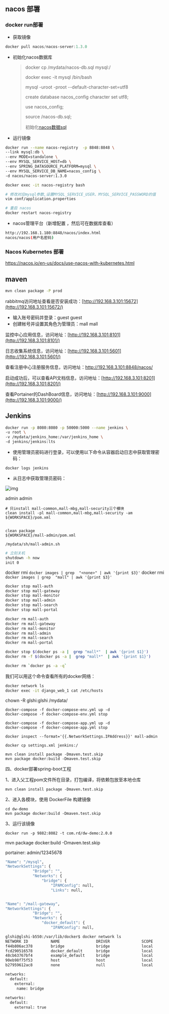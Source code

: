 ## nacos 部署

### docker run部署

- 获取镜像

```powershell
docker pull nacos/nacos-server:1.3.0
```

- 初始化nacos数据库

  > docker cp /mydata/nacos-db.sql mysql:/
  >
  > 
  >
  > docker exec -it mysql /bin/bash
  >
  > mysql -uroot -proot --default-character-set=utf8
  >
  > 
  >
  > create database nacos_config character set utf8;
  >
  > use nacos_config; 
  >
  > source /nacos-db.sql;
  >
  > 
  >
  > 初始化[nacos数据sql](https://github.com/alibaba/nacos/blob/master/config/src/main/resources/META-INF/nacos-db.sql)

- 运行镜像

```bash
docker run --name nacos-registry  -p 8848:8848 \
--link mysql:db \
--env MODE=standalone \
--env MYSQL_SERVICE_HOST=db \
--env SPRING_DATASOURCE_PLATFORM=mysql \
--env MYSQL_SERVICE_DB_NAME=nacos_config \
-d nacos/nacos-server:1.3.0

docker exec -it nacos-registry bash

# 修改对应mysql参数,设置MYSQL_SERVICE_USER、MYSQL_SERVICE_PASSWORD的值
vim conf/application.properties

# 重启 nacos                                              
docker restart nacos-registry                                                            
```

- nacos管理平台（新增配置 ，然后可在数据库查看）

```bash
http://192.168.1.180:8848/nacos/index.html
nacos/nacos(用户名密码)
```

### Nacos Kubernetes 部署

https://nacos.io/en-us/docs/use-nacos-with-kubernetes.html



## maven

```bash
mvn clean package -P prod
```



rabbitmq访问地址查看是否安装成功：[http://192.168.3.101:15672](http://192.168.3.101:15672/)

- 输入账号密码并登录：guest guest
- 创建帐号并设置其角色为管理员：mall mall

监控中心应用信息，访问地址：[http://192.168.3.101:8101](http://192.168.3.101:8101/)

日志收集系统信息，访问地址：[http://192.168.3.101:5601](http://192.168.3.101:5601/)

查看注册中心注册服务信息，访问地址：http://192.168.3.101:8848/nacos/

启动成功后，可以查看API文档信息，访问地址：[http://192.168.3.101:8201](http://192.168.3.101:8201/)

查看Portainer的DashBoard信息，访问地址：[http://192.168.3.101:9000](http://192.168.3.101:9000/)



## Jenkins

```bash
docker run -p 8080:8080 -p 50000:5000 --name jenkins \
-u root \
-v /mydata/jenkins_home:/var/jenkins_home \
-d jenkins/jenkins:lts
```

- 使用管理员密码进行登录，可以使用以下命令从容器启动日志中获取管理密码：

```
docker logs jenkins
```

- 从日志中获取管理员密码：

![img](https://mmbiz.qpic.cn/mmbiz_png/CKvMdchsUwliaEOrAaIx3Wjs4GZBQrpdOPHr2pBTCgMCV7224g3C8lxV0HPXRkhGaOia0ZXmWQqFJk1fS1viauLtg/640?wx_fmt=png&tp=webp&wxfrom=5&wx_lazy=1&wx_co=1)

admin admin



```
# 只install mall-common,mall-mbg,mall-security三个模块
clean install -pl mall-common,mall-mbg,mall-security -am
${WORKSPACE}/pom.xml


clean package
${WORKSPACE}/mall-admin/pom.xml

/mydata/sh/mall-admin.sh
```

```bash
# 立刻关机
shutdown -h now 
init 0
```

docker rmi `docker images | grep  "<none>" | awk '{print $3}'`
docker rmi `docker images | grep  "mall" | awk '{print $3}'`





```bash
docker stop mall-auth
docker stop mall-gateway
docker stop mall-monitor
docker stop mall-admin
docker stop mall-search
docker stop mall-portal

docker rm mall-auth
docker rm mall-gateway
docker rm mall-monitor
docker rm mall-admin
docker rm mall-search
docker rm mall-portal

docker stop $(docker ps -a |  grep "mall*"  | awk '{print $1}')
docker rm -f $(docker ps -a |  grep "mall*"  | awk '{print $1}')

docker rm `docker ps -a -q`
```

我们可以用这个命令查看所有的docker网络：

```bash
docker network ls
docker exec -it django_web_1 cat /etc/hosts 
```

chown -R glshi:glshi /mydata/

```
docker-compose -f docker-compose-env.yml up -d
docker-compose -f docker-compose-env.yml stop

docker-compose -f docker-compose-app.yml up -d
docker-compose -f docker-compose-app.yml stop

```



```
docker inspect --format='{{.NetworkSettings.IPAddress}}' mall-admin
```



```
docker cp settings.xml jenkins:/

mvn clean install package -Dmaven.test.skip
mvn package docker:build -Dmaven.test.skip
```

四、docker部署spring-boot工程

1、进入父工程pom文件所在目录，打包编译，将依赖包放至本地仓库

```
mvn clean install package -Dmaven.test.skip  
```

2、进入各模块，使用 DockerFile 构建镜像

```
cd dw-demo  
mvn package docker:build -Dmaven.test.skip  
```

3、运行该镜像

```
docker run -p 9882:8082 -t com.rd/dw-demo:2.0.0  
```



mvn package docker:build -Dmaven.test.skip



portainer: admin/12345678



```bash
"Name": "/mysql",
"NetworkSettings": {
            "Bridge": "",
            "Networks": {
                "bridge": {
                    "IPAMConfig": null,
                    "Links": null,


"Name": "/mall-gateway",
"NetworkSettings": {
            "Bridge": "",
            "Networks": {
                "docker_default": {
                    "IPAMConfig": null,

glshi@glshi-b550:/var/lib/docker$ docker network ls
NETWORK ID          NAME                DRIVER              SCOPE
f44b806ac378        bridge              bridge              local
fcd290516578        docker_default      bridge              local
48cb63767bf4        example_default     bridge              local
90eb98f75f53        host                host                local
b27959612ac8        none                null                local

networks:
  default:
    external:
     name: bridge
     
networks:
  default:
    external: true
```

